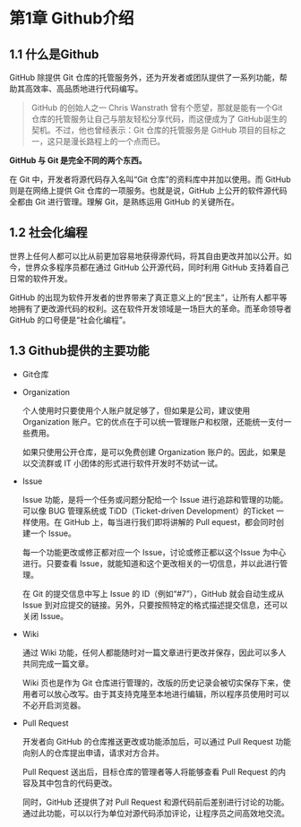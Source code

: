 # 第1章 Github介绍

## 1.1 什么是Github

GitHub 除提供 Git 仓库的托管服务外，还为开发者或团队提供了一系列功能，帮助其高效率、高品质地进行代码编写。

> GitHub 的创始人之一 Chris Wanstrath 曾有个愿望，那就是能有一个Git 仓库的托管服务让自己与朋友轻松分享代码，而这便成为了 GitHub诞生的契机。不过，他也曾经表示：Git 仓库的托管服务是 GitHub 项目的目标之一，这只是漫长路程上的一个点而已。

**GitHub 与 Git 是完全不同的两个东西。**

在 Git 中，开发者将源代码存入名叫“Git 仓库”的资料库中并加以使用。而 GitHub 则是在网络上提供 Git 仓库的一项服务。也就是说，GitHub 上公开的软件源代码全都由 Git 进行管理。理解 Git，是熟练运用 GitHub 的关键所在。

## 1.2 社会化编程

世界上任何人都可以比从前更加容易地获得源代码，将其自由更改并加以公开。如今，世界众多程序员都在通过 GitHub 公开源代码，同时利用 GitHub 支持着自己日常的软件开发。

GitHub 的出现为软件开发者的世界带来了真正意义上的“民主”，让所有人都平等地拥有了更改源代码的权利。这在软件开发领域是一场巨大的革命。而革命领导者 GitHub 的口号便是“社会化编程”。

## 1.3 Github提供的主要功能

- Git仓库

- Organization

  个人使用时只要使用个人账户就足够了，但如果是公司，建议使用 Organization 账户。它的优点在于可以统一管理账户和权限，还能统一支付一些费用。

  如果只使用公开仓库，是可以免费创建 Organization 账户的。因此，如果是以交流群或 IT 小团体的形式进行软件开发时不妨试一试。

- Issue

  Issue 功能，是将一个任务或问题分配给一个 Issue 进行追踪和管理的功能。可以像 BUG 管理系统或 TiDD（Ticket-driven Development）的Ticket 一样使用。在 GitHub 上，每当进行我们即将讲解的 Pull equest，都会同时创建一个 Issue。

  每一个功能更改或修正都对应一个 Issue，讨论或修正都以这个Issue 为中心进行。只要查看 Issue，就能知道和这个更改相关的一切信息，并以此进行管理。

  在 Git 的提交信息中写上 Issue 的 ID（例如“#7”），GitHub 就会自动生成从 Issue 到对应提交的链接。另外，只要按照特定的格式描述提交信息，还可以关闭 Issue。

- Wiki

  通过 Wiki 功能，任何人都能随时对一篇文章进行更改并保存，因此可以多人共同完成一篇文章。

  Wiki 页也是作为 Git 仓库进行管理的，改版的历史记录会被切实保存下来，使用者可以放心改写。由于其支持克隆至本地进行编辑，所以程序员使用时可以不必开启浏览器。

- Pull Request

  开发者向 GitHub 的仓库推送更改或功能添加后，可以通过 Pull Request 功能向别人的仓库提出申请，请求对方合并。

  Pull Request 送出后，目标仓库的管理者等人将能够查看 Pull Request 的内容及其中包含的代码更改。

  同时，GitHub 还提供了对 Pull Request 和源代码前后差别进行讨论的功能。通过此功能，可以以行为单位对源代码添加评论，让程序员之间高效地交流。

  